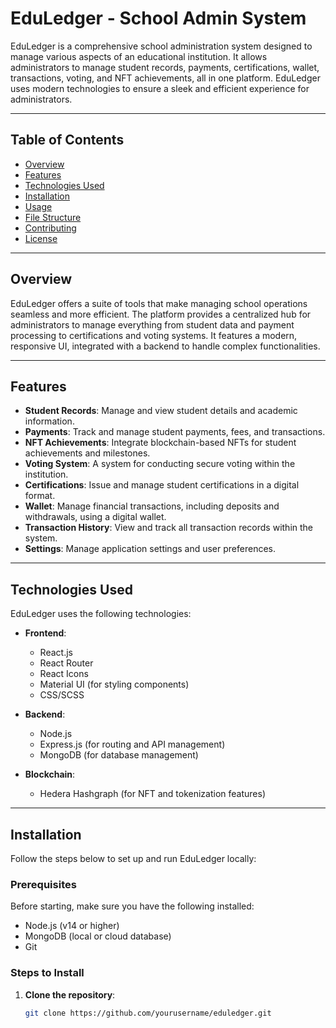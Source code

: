 # EduLedger - School Admin System

EduLedger is a comprehensive school administration system designed to manage various aspects of an educational institution. It allows administrators to manage student records, payments, certifications, wallet, transactions, voting, and NFT achievements, all in one platform. EduLedger uses modern technologies to ensure a sleek and efficient experience for administrators.

---

## Table of Contents

- [Overview](#overview)
- [Features](#features)
- [Technologies Used](#technologies-used)
- [Installation](#installation)
- [Usage](#usage)
- [File Structure](#file-structure)
- [Contributing](#contributing)
- [License](#license)

---

## Overview

EduLedger offers a suite of tools that make managing school operations seamless and more efficient. The platform provides a centralized hub for administrators to manage everything from student data and payment processing to certifications and voting systems. It features a modern, responsive UI, integrated with a backend to handle complex functionalities.

---

## Features

- **Student Records**: Manage and view student details and academic information.
- **Payments**: Track and manage student payments, fees, and transactions.
- **NFT Achievements**: Integrate blockchain-based NFTs for student achievements and milestones.
- **Voting System**: A system for conducting secure voting within the institution.
- **Certifications**: Issue and manage student certifications in a digital format.
- **Wallet**: Manage financial transactions, including deposits and withdrawals, using a digital wallet.
- **Transaction History**: View and track all transaction records within the system.
- **Settings**: Manage application settings and user preferences.

---

## Technologies Used

EduLedger uses the following technologies:

- **Frontend**:
  - React.js
  - React Router
  - React Icons
  - Material UI (for styling components)
  - CSS/SCSS

- **Backend**:
  - Node.js
  - Express.js (for routing and API management)
  - MongoDB (for database management)

- **Blockchain**:
  - Hedera Hashgraph (for NFT and tokenization features)

---

## Installation

Follow the steps below to set up and run EduLedger locally:

### Prerequisites

Before starting, make sure you have the following installed:

- Node.js (v14 or higher)
- MongoDB (local or cloud database)
- Git

### Steps to Install

1. **Clone the repository**:

   ```bash
   git clone https://github.com/yourusername/eduledger.git
